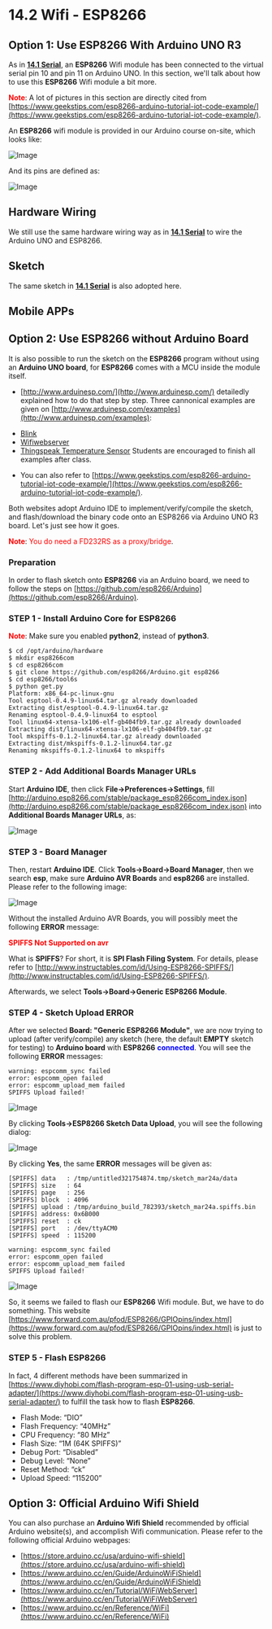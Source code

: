 # 14.2 Wifi - ESP8266


## Option 1: Use ESP8266 With Arduino UNO R3

As in [**14.1 Serial**](../../Part5_Communication/14_Communication/01_serial.md), an **ESP8266** Wifi module has been connected to the virtual serial pin 10 and pin 11 on Arduino UNO. In this section, we'll talk about how to use this **ESP8266** Wifi module a bit more.

**<span style="color:red">Note</span>**: A lot of pictures in this section are directly cited from [https://www.geekstips.com/esp8266-arduino-tutorial-iot-code-example/](https://www.geekstips.com/esp8266-arduino-tutorial-iot-code-example/).

An **ESP8266** wifi module is provided in our Arduino course on-site, which looks like:

![Image](../../Examples/geekstips/espressif_esp8266.jpg)

And its pins are defined as:

![Image](../../Examples/geekstips/ESP8266-Pinout-GeeksTips-300x124.jpg)



## Hardware Wiring

We still use the same hardware wiring way as in [**14.1 Serial**](../../Part5_Communication/14_Communication/01_serial.md) to wire the Arduino UNO and ESP8266.



## Sketch
The same sketch in [**14.1 Serial**](../../Part5_Communication/14_Communication/01_serial.md) is also adopted here.


## Mobile APPs



## Option 2: Use ESP8266 without Arduino Board

It is also possible to run the sketch on the **ESP8266** program without using an **Arduino UNO board**, for **ESP8266** comes with a MCU inside the module itself.

* [http://www.arduinesp.com/](http://www.arduinesp.com/) detailedly explained how to do that step by step. Three cannonical examples are given on [http://www.arduinesp.com/examples](http://www.arduinesp.com/examples):
- [Blink](http://www.arduinesp.com/blink)
- [Wifiwebserver](http://www.arduinesp.com/wifiwebserver)
- [Thingspeak Temperature Sensor](http://www.arduinesp.com/thingspeak)
Students are encouraged to finish all examples after class.
* You can also refer to [https://www.geekstips.com/esp8266-arduino-tutorial-iot-code-example/](https://www.geekstips.com/esp8266-arduino-tutorial-iot-code-example/).

Both websites adopt Arduino IDE to implement/verify/compile the sketch, and flash/download the binary code onto an ESP8266 via Arduino UNO R3 board. Let's just see how it goes. 

**<span style="color:red">Note</span>**: <span style="color:red">You do need a FD232RS as a proxy/bridge</span>.


### Preparation

In order to flash sketch onto **ESP8266** via an Arduino board, we need to follow the steps on 
[https://github.com/esp8266/Arduino](https://github.com/esp8266/Arduino).



### STEP 1 - Install Arduino Core for ESP8266
**<span style="color:red">Note</span>**: Make sure you enabled **python2**, instead of **python3**.
```
$ cd /opt/arduino/hardware
$ mkdir esp8266com
$ cd esp8266com
$ git clone https://github.com/esp8266/Arduino.git esp8266
$ cd esp8266/tool6s
$ python get.py
Platform: x86_64-pc-linux-gnu
Tool esptool-0.4.9-linux64.tar.gz already downloaded
Extracting dist/esptool-0.4.9-linux64.tar.gz
Renaming esptool-0.4.9-linux64 to esptool
Tool linux64-xtensa-lx106-elf-gb404fb9.tar.gz already downloaded
Extracting dist/linux64-xtensa-lx106-elf-gb404fb9.tar.gz
Tool mkspiffs-0.1.2-linux64.tar.gz already downloaded
Extracting dist/mkspiffs-0.1.2-linux64.tar.gz
Renaming mkspiffs-0.1.2-linux64 to mkspiffs
```


### STEP 2 - Add Additional Boards Manager URLs
Start **Arduino IDE**, then click **File->Preferences->Settings**, fill [http://arduino.esp8266.com/stable/package_esp8266com_index.json](http://arduino.esp8266.com/stable/package_esp8266com_index.json) into **Additional Boards Manager URLs**, as:

![Image](../../Examples/geekstips/AdditionalBoardsManagerURLs.jpg)


### STEP 3 - Board Manager
Then, restart **Arduino IDE**. Click **Tools->Board->Board Manager**, then we search **esp**, make sure **Arduino AVR Boards** and **esp8266** are installed. Please refer to the following image:

![Image](../../Examples/geekstips/ArduinoESP8266.jpg)

Without the installed Arduino AVR Boards, you will possibly meet the following **ERROR** message:

**<span style="color:red">SPIFFS Not Supported on avr</span>**

What is **SPIFFS**? For short, it is **SPI Flash Filing System**. For details, please refer to [http://www.instructables.com/id/Using-ESP8266-SPIFFS/](http://www.instructables.com/id/Using-ESP8266-SPIFFS/).

Afterwards, we select **Tools->Board->Generic ESP8266 Module**. 


### STEP 4 - Sketch Upload ERROR
After we selected **Board: "Generic ESP8266 Module"**, we are now trying to upload (after verify/compile) any sketch (here, the default **EMPTY** sketch for testing) to **Arduino board** with **ESP8266** **<span style="color:blue">connected</span>**. You will see the following **ERROR** messages:
```
warning: espcomm_sync failed
error: espcomm_open failed
error: espcomm_upload_mem failed
SPIFFS Upload failed!
```
![Image](../../Examples/geekstips/espcomm_error.jpg)



By clicking **Tools->ESP8266 Sketch Data Upload**, you will see the following dialog:

![Image](../../Examples/geekstips/spiffs_dialog.jpg)

By clicking **Yes**, the same **ERROR** messages will be given as:
```
[SPIFFS] data   : /tmp/untitled321754874.tmp/sketch_mar24a/data
[SPIFFS] size   : 64
[SPIFFS] page   : 256
[SPIFFS] block  : 4096
[SPIFFS] upload : /tmp/arduino_build_782393/sketch_mar24a.spiffs.bin
[SPIFFS] address: 0x6B000
[SPIFFS] reset  : ck
[SPIFFS] port   : /dev/ttyACM0
[SPIFFS] speed  : 115200

warning: espcomm_sync failed
error: espcomm_open failed
error: espcomm_upload_mem failed
SPIFFS Upload failed!
```

![Image](../../Examples/geekstips/espcomm_error1.jpg)


So, it seems we failed to flash our **ESP8266** Wifi module. But, we have to do something. This website [https://www.forward.com.au/pfod/ESP8266/GPIOpins/index.html](https://www.forward.com.au/pfod/ESP8266/GPIOpins/index.html) is just to solve this problem.


### STEP 5 - Flash ESP8266

In fact, 4 different methods have been summarized in [https://www.diyhobi.com/flash-program-esp-01-using-usb-serial-adapter/](https://www.diyhobi.com/flash-program-esp-01-using-usb-serial-adapter/) to fulfill the task how to flash **ESP8266**.


* Flash Mode: “DIO”
* Flash Frequency: “40MHz”
* CPU Frequency: “80 MHz”
* Flash Size: “1M (64K SPIFFS)”
* Debug Port: “Disabled”
* Debug Level: “None”
* Reset Method: “ck”
* Upload Speed: “115200”



## Option 3: Official Arduino Wifi Shield

You can also purchase an **Arduino Wifi Shield** recommended by official Arduino website(s), and accomplish Wifi communication. Please refer to the following official Arduino webpages:
* [https://store.arduino.cc/usa/arduino-wifi-shield](https://store.arduino.cc/usa/arduino-wifi-shield)
* [https://www.arduino.cc/en/Guide/ArduinoWiFiShield](https://www.arduino.cc/en/Guide/ArduinoWiFiShield)
* [https://www.arduino.cc/en/Tutorial/WiFiWebServer](https://www.arduino.cc/en/Tutorial/WiFiWebServer)
* [https://www.arduino.cc/en/Reference/WiFi](https://www.arduino.cc/en/Reference/WiFi)

